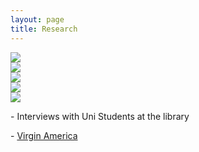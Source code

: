 ```yaml
---
layout: page
title: Research
---
```


<div class="image-responsive">
    <img src="{{ site.baseurl }}public/img/7.jpg" />
</div>
<div class="image-responsive">
    <img src="{{ site.baseurl }}public/img/8.jpg" />
</div>
<div class="image-responsive">
    <img src="{{ site.baseurl }}public/img/9.jpg" />
</div>
<div class="image-responsive">
    <img src="{{ site.baseurl }}public/img/10.jpg" />
</div>
<div class="image-responsive">
    <img src="{{ site.baseurl }}public/img/11.jpg" />
</div>

<p class="message">
	- Interviews with Uni Students at the library
</p>

<p class="message">
- <a href="https://www.virginamerica.com">Virgin America</a>
</p>
